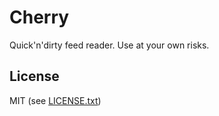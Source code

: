 Cherry
======
Quick'n'dirty feed reader. Use at your own risks.


License
-------
MIT (see [LICENSE.txt](LICENSE.txt))